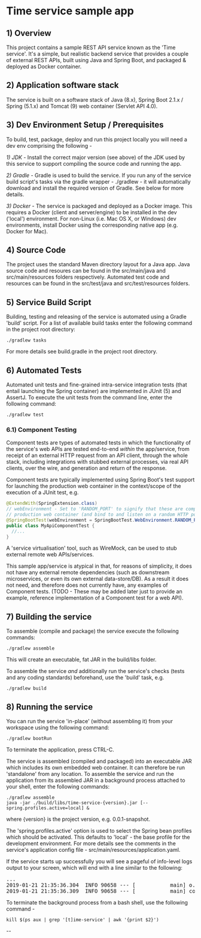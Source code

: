# Time service sample app

## 1) Overview
This project contains a sample REST API service known as the 'Time service'. It's a simple, but realistic backend 
service that provides a couple of external REST APIs, built using Java and Spring Boot, and packaged & deployed as 
Docker container. 

## 2) Application software stack
The service is built on a software stack of Java (8.x), Spring Boot 2.1.x / Spring (5.1.x) and Tomcat (9) web 
container (Servlet API 4.0).

## 3) Dev Environment Setup / Prerequisites
To build, test, package, deploy and run this project locally you will need a dev env comprising the following  -    
  
*1) JDK* - Install the correct major version (see above) of the JDK used by this service to support compiling the 
source code and running the app. 
  
*2) Gradle* - Gradle is used to build the service. If you run any of the service build script's tasks via the 
gradle wrapper - ./gradlew - it will automatically download and install the required version of Gradle. See below for 
more details.  
  
*3) Docker* - The service is packaged and deployed as a Docker image. This requires a Docker (client and 
server/engine) to be installed in the dev ('local') environment. For non-Linux (i.e. Mac OS X, or Windows) dev 
environments, install Docker using the corresponding native app (e.g. Docker for Mac).

## 4) Source Code
The project uses the standard Maven directory layout for a Java app. Java source code and resoures can be found in the 
src/main/java and src/main/resources folders respectively. Automated test code and resources can be found in the 
src/test/java and src/test/resources folders.

## 5) Service Build Script  
Building, testing and releasing of the service is automated using a Gradle 'build' script. For a list of available 
build tasks enter the following command in the project root directory:

```./gradlew tasks```

For more details see build.gradle in the project root directory.

## 6) Automated Tests
Automated unit tests and fine-grained intra-service integration tests (that entail launching the Spring container) are 
implemented in JUnit (5) and AssertJ. To execute the unit tests from the command line, enter the following command:

```./gradlew test```

### 6.1) Component Testing
Component tests are types of automated tests in which the functionality of the service's web APIs are tested 
end-to-end  <i>within</i> the app/service, from receipt of an external HTTP request from an API client, 
through the whole stack, including integrations with stubbed external processes, via real API clients, over the wire, 
and generation and return of the response.

Component tests are typically implemented using Spring Boot's test support for launching the production web container 
in the context/scope of the execution of a JUnit test, e.g.  
```java
@ExtendWith(SpringExtension.class)
// webEnvironment - Set to 'RANDOM_PORT' to signify that these are component tests that should launch and run in the
// production web container (and bind to and listen on a random HTTP port).
@SpringBootTest(webEnvironment = SpringBootTest.WebEnvironment.RANDOM_PORT)
public class MyApiComponentTest { 
  //... 
}
``` 

A 'service virtualisation' tool, such as WireMock, can be used to stub external remote web APIs/services.

This sample app/service is atypical in that, for reasons of simplicity, it does not have any external remote 
dependencies (such as downstream microservices, or even its own external data-store/DB). As a result it does not 
need, and therefore does not currently have, any examples of Component tests. (TODO - These may be added later just 
to provide an example, reference implementation of a Component test for a web API).  

## 7) Building the service
To assemble (compile and package) the service execute the following commands:

```./gradlew assemble```

This will create an executable, fat JAR in the build/libs folder.

To assemble the service _and_ additionally run the service's checks (tests and any coding standards) beforehand, use 
the 'build' task, e.g.  

```./gradlew build``` 

## 8) Running the service 
You can run the service 'in-place' (without assembling it) from your workspace using the following command:

```./gradlew bootRun```

To terminate the application, press CTRL-C.

The service is assembled (compiled and packaged) into an executable JAR which includes its own embedded web container. 
It can therefore be run 'standalone' from any location. To assemble the service and run the application from its 
assembled JAR in a background process attached to your shell, enter the following commands:

```
./gradlew assemble
java -jar ./build/libs/time-service-{version}.jar [--spring.profiles.active=local] &
```

where {version} is the project version, e.g. 0.0.1-snapshot.

The 'spring.profiles.active' option is used to select the Spring bean profiles which should be activated. This defaults 
to 'local' - the base profile for the development environment. For more details see the comments in the service's 
application config file - src/main/resources/application.yaml.  
 
If the service starts up successfully you will see a pageful of info-level logs output to your screen, which will 
end with a line similar to the following:
<pre>
...
2019-01-21 21:35:36.304  INFO 90658 --- [           main] o.s.b.w.embedded.tomcat.TomcatWebServer  : Tomcat started on port(s): 8080 (http) with context path ''
2019-01-21 21:35:36.309  INFO 90658 --- [           main] com.neiljbrown.service.time.Application  : Started Application in 2.984 seconds (JVM running for 3.571)
</pre>

To terminate the background process from a bash shell, use the following command - 

```kill $(ps aux | grep '[t]ime-service' | awk '{print $2}')```

--
